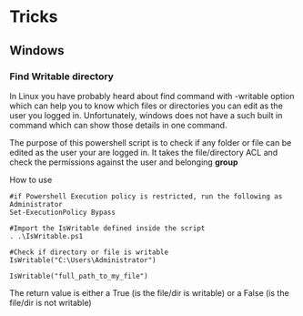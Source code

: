 # Tricks 

## Windows 

### Find Writable directory
In Linux you have probably heard about find command with -writable option which can help you to know which files or directories you can edit as the user you logged in.
Unfortunately, windows does not have a such built in command which can show those details in one command.

The purpose of this powershell script is to check if any folder or file can be edited as the user your are logged in. It takes the file/directory ACL and check the permissions against the user and belonging **group**

How to use
```
#if Powershell Execution policy is restricted, run the following as Administrator
Set-ExecutionPolicy Bypass

#Import the IsWritable defined inside the script 
. .\IsWritable.ps1

#Check if directory or file is writable
IsWritable("C:\Users\Administrator")

IsWritable("full_path_to_my_file")
```
The return value is either a True (is the file/dir is writable) or a False (is the file/dir is not writable)
